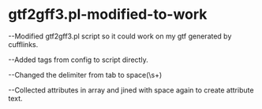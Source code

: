 # gtf2gff3.pl-modified-to-work

--Modified gtf2gff3.pl script so it could work on my gtf generated by cufflinks.

--Added tags from config to script directly.

--Changed the delimiter from tab to space(\s+)

--Collected attributes in array and jined with space again to create attribute text.
